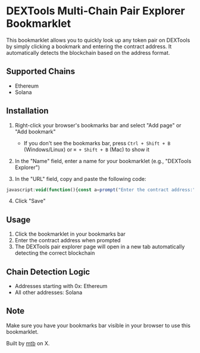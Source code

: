 # DEXTools Multi-Chain Pair Explorer Bookmarklet

This bookmarklet allows you to quickly look up any token pair on DEXTools by simply clicking a bookmark and entering the contract address. It automatically detects the blockchain based on the address format.

## Supported Chains
- Ethereum
- Solana

## Installation

1. Right-click your browser's bookmarks bar and select "Add page" or "Add bookmark"
   - If you don't see the bookmarks bar, press `Ctrl + Shift + B` (Windows/Linux) or `⌘ + Shift + B` (Mac) to show it

2. In the "Name" field, enter a name for your bookmarklet (e.g., "DEXTools Explorer")

3. In the "URL" field, copy and paste the following code:
```javascript
javascript:void(function(){const a=prompt("Enter the contract address:");if(!a||!a.trim())return;const b=a.trim();let c;b.startsWith("0x")&&42===b.length?c="ether":c="solana";window.open(`https://www.dextools.io/app/en/${c}/pair-explorer/${b}`,"_blank")})();
```

4. Click "Save"

## Usage

1. Click the bookmarklet in your bookmarks bar
2. Enter the contract address when prompted
3. The DEXTools pair explorer page will open in a new tab automatically detecting the correct blockchain

## Chain Detection Logic
- Addresses starting with 0x: Ethereum
- All other addresses: Solana

## Note

Make sure you have your bookmarks bar visible in your browser to use this bookmarklet. 

Built by [mtb](https://x.com/LiverpoolMTB) on X.
